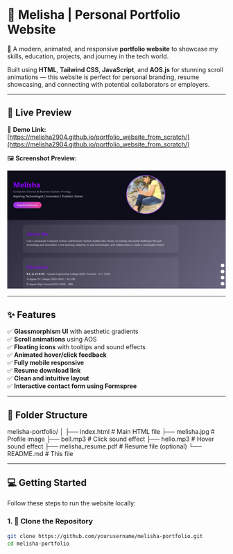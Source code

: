 # 🌟 Melisha | Personal Portfolio Website

🎯 A modern, animated, and responsive **portfolio website** to showcase my skills, education, projects, and journey in the tech world.

Built using **HTML**, **Tailwind CSS**, **JavaScript**, and **AOS.js** for stunning scroll animations — this website is perfect for personal branding, resume showcasing, and connecting with potential collaborators or employers.

---

## 🚀 Live Preview

🔗 **Demo Link:** [https://melisha2904.github.io/portfolio_website_from_scratch/](https://melisha2904.github.io/portfolio_website_from_scratch/)

🖼️ **Screenshot Preview:**

![Portfolio Screenshot](https://github.com/Melisha2904/portfolio_website_from_scratch/blob/main/web_screenshot.png)  


---

## ✨ Features

✅ **Glassmorphism UI** with aesthetic gradients  
✅ **Scroll animations** using AOS  
✅ **Floating icons** with tooltips and sound effects  
✅ **Animated hover/click feedback**  
✅ **Fully mobile responsive**  
✅ **Resume download link**  
✅ **Clean and intuitive layout**  
✅ **Interactive contact form using Formspree**

---

## 📁 Folder Structure
melisha-portfolio/
│
├── index.html # Main HTML file
├── melisha.jpg # Profile image
├── bell.mp3 # Click sound effect
├── hello.mp3 # Hover sound effect
├── melisha_resume.pdf # Resume file (optional)
└── README.md # This file

---

## 💻 Getting Started

Follow these steps to run the website locally:

### 1. 🚚 Clone the Repository

```bash
git clone https://github.com/yourusername/melisha-portfolio.git
cd melisha-portfolio

